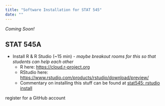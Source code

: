 ```yaml
---
title: "Software Installation for STAT 545"
date: ""
---
```


_Coming Soon!_

## STAT 545A

+ Install R & R Studio (~15 min) - *maybe breakout rooms for this so that students can help each other*
  + R here: https://cloud.r-project.org
  + RStudio here: https://www.rstudio.com/products/rstudio/download/preview/
  + Commentary on installing this stuff can be found at [stat545: rstudio install](https://stat545.com/install.html)

register for a GitHub account